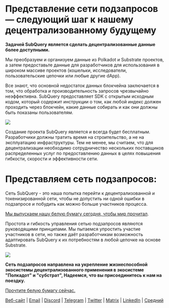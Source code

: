 # Представление сети подзапросов— следующий шаг к нашему децентрализованному будущему


**Задачей SubQuery является сделать децентрализованные данные более доступными.**

Мы преобразуем и организуем данные из Polkadot и Substrate проектов, а затем предоставьте данные для разработчиков для использования в широком массиве проектов (кошельки, исследователи, пользовательские цепочки или любые другие dApp).

Все знают, что основной недостаток данных блокчейна заключается в том, что обработка и производительность запросов чрезвычайно неэффективна. SubQuery предоставляет SDK с открытым исходным кодом, который содержит инструкции о том, как любой индекс должен проходить через блокчейн, какие данные собирать и как они должны быть показаны пользователям.

![](https://miro.medium.com/max/700/1*0l37MKpDk2ahHsqDUBxbjw.png)

Создание проекта SubQuery является и всегда будет бесплатным. Разработчики должны тратить время на строительство, а не на эксплуатацию инфраструктуры. Тем не менее, мы считаем, что для децентрализации необходимо сотрудничество нескольких поставщиков распределенных услуг по предоставлению данных в целях повышения гибкости, скорости и эффективности сети.

# Представляем сеть подзапросов:

Сеть SubQuery - это наша попытка перейти к децентрализованной и токенизированной сети, чтобы не допустить ни одной ошибки в подзапросе и побудить как можно больше участников процесса.

[Мы выпускаем нашу белую бумагу сегодня, чтобы мир прочитал](https://static.subquery.network/whitepaper.pdf).

Простота и гибкость управления сетью подзапросов являются руководящими принципами. Мы пытаемся упростить участие участников в сети, но также даёт разработчикам возможность адаптировать SubQuery к их потребностям в любой цепочке на основе Substrate.

![](https://miro.medium.com/max/700/1*5E_eIJBTvHI7W24ib_Syvw.png)

**Сеть подзапросов направлена на укрепление жизнеспособной экосистемы децентрализованного применения в экосистеме "Полкадот" и "субстрат", Надеемся, что вы присоединитесь к нам на поездку.**

[Прочтите белую бумагу сейчас.](https://static.subquery.network/whitepaper.pdf)

[Веб-сайт](https://subquery.network/) | [Email](mailto:hello@subquery.network) | [Discord](https://discord.com/invite/78zg8aBSMG) | [Telegram](https://t.me/subquerynetwork) | [Twitter](https://twitter.com/subquerynetwork) | [Matrix](https://matrix.to/#/#subquery:matrix.org) | [LinkedIn](https://www.linkedin.com/company/subquery) | [Средний](https://subquery.medium.com/)